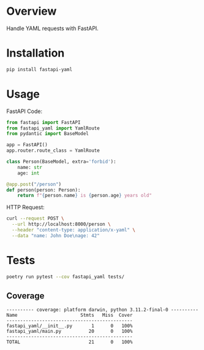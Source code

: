 # Overview

Handle YAML requests with FastAPI.

# Installation

```bash
pip install fastapi-yaml
```

# Usage

FastAPI Code:

```python
from fastapi import FastAPI
from fastapi_yaml import YamlRoute
from pydantic import BaseModel

app = FastAPI()
app.router.route_class = YamlRoute

class Person(BaseModel, extra='forbid'):
    name: str
    age: int

@app.post("/person")
def person(person: Person):
    return f"{person.name} is {person.age} years old"
```

HTTP Request:

```bash
curl --request POST \
  --url http://localhost:8000/person \
  --header "content-type: application/x-yaml" \
  --data "name: John Doe\nage: 42"
```

# Tests

```bash
poetry run pytest --cov fastapi_yaml tests/
```

## Coverage

```text
---------- coverage: platform darwin, python 3.11.2-final-0 ----------
Name                       Stmts   Miss  Cover
----------------------------------------------
fastapi_yaml/__init__.py       1      0   100%
fastapi_yaml/main.py          20      0   100%
----------------------------------------------
TOTAL                         21      0   100%
```
